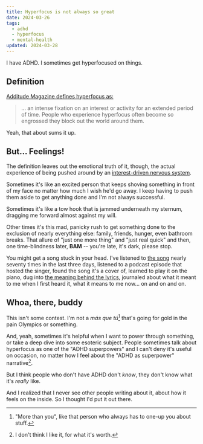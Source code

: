 ```yaml
---
title: Hyperfocus is not always so great
date: 2024-03-26
tags:
  - adhd
  - hyperfocus
  - mental-health
updated: 2024-03-28
---
```


I have ADHD.
I sometimes get hyperfocused on things.

## Definition

[Additude Magazine defines hyperfocus as:](https://www.additudemag.com/understanding-adhd-hyperfocus/)

> ... an intense fixation on an interest or activity for an extended period of time. People who experience hyperfocus often become so engrossed they block out the world around them.

Yeah, that about sums it up.

## But... Feelings!

The definition leaves out the emotional truth of it, though, the actual experience of being pushed around by an [interest-driven nervous system](https://www.additudemag.com/adhd-brain-chemistry-video/).

Sometimes it's like an excited person that keeps shoving something in front of my face no matter how much I wish he'd go away.
I keep having to push them aside to get anything done and I'm not always successful.

Sometimes it's like a tow hook that is jammed underneath my sternum, dragging me forward almost against my will.

Other times it's this mad, panicky rush to get something done to the exclusion of nearly everything else: family, friends, hunger, even bathroom breaks.
That allure of "just one more thing" and "just real quick" and then, one time-blindness later, **BAM** -- you're late, it's dark, please stop.

You might get a song stuck in your head.
I've listened to [the song](/blog/breakaway/) nearly seventy times in the last three days, listened to a podcast episode that hosted the singer, found the song it's a cover of, learned to play it on the piano, dug into [the meaning behind the lyrics](https://www.theguardian.com/music/2014/dec/02/breakaway-by-big-pig-fighting-fate-and-longing-for-freedom), journaled about what it meant to me when I first heard it, what it means to me now... on and on and on.

## Whoa, there, buddy

This isn't some contest.
I'm not a *más que tú*[^1] that's going for gold in the pain Olympics or something.

And, yeah, sometimes it's helpful when I want to power through something, or take a deep dive into some esoteric subject.
People sometimes talk about hyperfocus as one of the "ADHD superpowers" and I can't deny it's useful on occasion, no matter how I feel about the "ADHD as superpower" narrative[^2].

But I think people who don't have ADHD don't *know*, they don't know what it's *really* like.

And I realized that I never see other people writing about it, about how it feels on the inside.
So I thought I'd put it out there.

[^1]: "More than you", like that person who always has to one-up you about stuff.
[^2]: I don't think I like it, for what it's worth.
